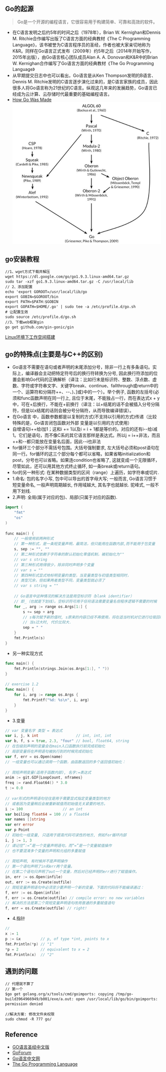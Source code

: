 
## Go的起源
> Go是一个开源的编程语言，它很容易用于构建简单、可靠和高效的软件。
* 在C语言发明之后约5年的时间之后（1978年），Brian W. Kernighan和Dennis M. Ritchie合作编写出版了C语言方面的经典教材《The C Programming Language》，该书被誉为C语言程序员的圣经，作者也被大家亲切地称为K&R。同样在Go语言正式发布（2009年）约5年之后（2014年开始写作，2015年出版），由Go语言核心团队成员Alan A. A. Donovan和K&R中的Brian W. Kernighan合作编写了Go语言方面的经典教材《The Go Programming Language》
* 从早期提交日志中也可以看出，Go语言是从Ken Thompson发明的B语言、Dennis M. Ritchie发明的C语言逐步演化过来的，是C语言家族的成员，因此很多人将Go语言称为21世纪的C语言。纵观这几年来的发展趋势，Go语言已经成为云计算、云存储时代最重要的基础编程语言。
* [How Go Was Made](https://talks.golang.org/2015/how-go-was-made.slide)
![Go语言的起源](https://github.com/zpeng1997/gitNote/blob/master/Picture/Go语言的起源.png)

## go安装教程
```
//1、wget方式下载并解压
wget https://dl.google.com/go/go1.9.3.linux-amd64.tar.gz
sudo tar -xzf go1.9.3.linux-amd64.tar.gz -C /usr/local/lib
// 2、添加配置
echo 'export GOROOT=/usr/local/lib/go
export GOBIN=$GOROOT/bin
export PATH=$PATH:$GOBIN
export GOPATH=$HOME/.go' | sudo tee -a /etc/profile.d/go.sh
# 让配置生效
sudo source /etc/profile.d/go.sh
//3、下载web框架gin
go get github.com/gin-gonic/gin
```
[Linux环境下工作空间搭建](https://www.cnblogs.com/qtiger/p/14062129.html)

## go的特殊点(主要是与C++的区别)
* Go语言不需要在语句或者声明的末尾添加分号，除非一行上有多条语句。实际上，编译器会主动把特定符号后的换行符转换为分号, 因此换行符添加的位置会影响Go代码的正确解析（译注：比如行末是标识符、整数、浮点数、虚数、字符或字符串文字、关键字break、continue、fallthrough或return中的一个、运算符和分隔符++、--、)、]或}中的一个）。举个例子, 函数的左括号{必须和func函数声明在同一行上, 且位于末尾，不能独占一行，而在表达式x + y中，可在+后换行，不能在+前换行（译注：以+结尾的话不会被插入分号分隔符，但是以x结尾的话则会被分号分隔符，从而导致编译错误）。
* 在Go语⾔ 中，函数参数都是以复制的⽅式(不⽀持以引⽤的⽅式)传递（⽐较特殊的是，Go语⾔闭包函数对外部 变量是以引⽤的⽅式使⽤）
* 自增语句i++给i加1；这和i += 1以及i = i + 1都是等价的。对应的还有i--给i减1。它们是语句，而不像C系的其它语言那样是表达式。所以j = i++非法，而且++和--都只能放在变量名后面，因此--i也非法
* for循环三个部分不需括号包围。大括号强制要求, 左大括号必须和post语句在同一行。for循环的这三个部分每个都可以省略，如果省略initialization和post，分号也可以省略。如果连condition也省略了, 这就变成一个无限循环，尽管如此，还可以用其他方式终止循环, 如一条break或return语句。
* for的另一种形式: 在某种数据类型的区间（range）上遍历，如字符串或切片.
* 1.命名: 包的名字小写, 包中可以导出的首字母大写; 一般而言, Go语言习惯于短变量命名, 一般声明周期越长, 作用域越大, 其名字也就越长. 驼峰式, 一般不用下划线.
* 2.声明: 全局(属于对应的包)、局部(只属于对应的函数). 
```C++
import (
    "fmt"
    "os"
)

func main() {
    // 一般使用前两种形式
    // 第一种形式，是一条短变量声明，最简洁，但只能用在函数内部,而不能用于包变量
    s, sep := "", ""
    // 第二种形式依赖于字符串的默认初始化零值机制，被初始化为""
    // var s string
    // 第三种形式用得很少，除非同时声明多个变量
    // var s = ""
    // 第四种形式显式地标明变量的类型，当变量类型与初值类型相同时，
    // 类型冗余，但如果两者类型不同，变量类型就必须了
    // var s string = ""

    // Go语言中这种情况的解决方法是用空标识符（blank identifier）
    // 即_（也就是下划线）。空标识符可用于任何语法需要变量名但程序逻辑不需要的时候
    for _, arg := range os.Args[1:] {
        s += sep + arg
        // s每次赋予新的值时, s原来的内容已经不再使用，将在适当时机对它进行垃圾回收
        // 当s过大时, 代价比较大.
        sep = " "
    }
    fmt.Println(s)
}
```
* 另一种实现方式
```go
func main() {
    fmt.Println(strings.Join(os.Args[1:], " "))
}

// exercise 1.2
func main() {
	for i, arg := range os.Args {
		fmt.Printf("%d: %s\n", i, arg)
	}
}
```
* 3.变量
```go
// var 变量名字 类型 = 表达式
var i, j, k int                 // int, int, int
var b, f, s = true, 2.3, "four" // bool, float64, string
// 在包级别声明的变量会在main入口函数执行前完成初始化
// 局部变量将在声明语句被执行到的时候完成初始化
var f, err = os.Open(name)
// 一组变量也可以通过调用一个函数，由函数返回的多个返回值初始化：

// 简短声明变量(适用于函数内部), 名字:=表达式
anim := git.GIF{LoopCount, nframes}
freq := rand.Float64() * 3.0
t := 0.0

// var形式的声明语句往往是用于需要显式指定变量类型的地方
// 或者因为变量稍后会被重新赋值而初始值无关紧要的地方。
i := 100                  // an int
var boiling float64 = 100 // a float64
var names []string
var err error
var p Point
// 初始化一组变量, 只适用于提高代码可读性的地方, 例如for循环内部
i, j := 1, 3
// 请记住“:=”是一个变量声明语句，而“=”是一个变量赋值操作
// 也不要混淆多个变量的声明和元组的多重赋值

// 简短声明, 有时候并不是声明操作
// 第一个语句声明了in和err两个变量。
// 在第二个语句只声明了out一个变量，然后对已经声明的err进行了赋值操作。
in, err := os.Open(infile)
out, err := os.Create(outfile)
// 简短变量声明语句中必须至少要声明一个新的变量，下面的代码将不能编译通过：
f, err := os.Open(infile)
f, err := os.Create(outfile) // compile error: no new variables
// 解决的方法是第二个简短变量声明语句改用普通的多重赋值语句
f, err = os.Create(outfile) // right!
```
* 4.指针
```go
// 
x := 1
p := &x         // p, of type *int, points to x
fmt.Println(*p) // "1"
*p = 2          // equivalent to x = 2
fmt.Println(x)  // "2"
```

## 遇到的问题
```
// 代理就不算了
// 第一个
$go get golang.org/x/tools/cmd/goimports: copying /tmp/go-build3964966949/b001/exe/a.out: open /usr/local/lib/go/bin/goimports: permission denied

//解决方案: 修改文件夹权限
sudo chmod -R 777 go/

```


## Reference
* [GO语言圣经中文版](https://docs.hacknode.org/gopl-zh/)
* [GoForum](https://forum.golangbridge.org/)
* [Go语言中文网](https://studygolang.com/)
* [The Go Programming Language](http://www.gopl.io/)